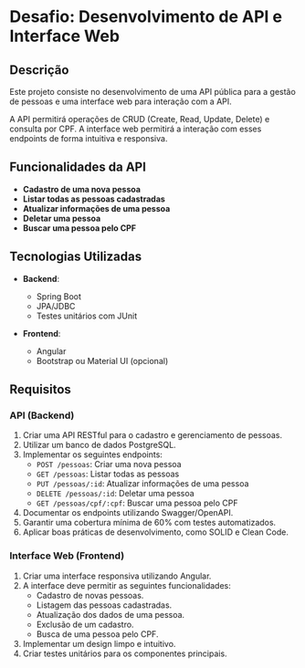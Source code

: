 # Desafio: Desenvolvimento de API e Interface Web

## Descrição

Este projeto consiste no desenvolvimento de uma API pública para a gestão de pessoas e uma interface web para interação com a API.

A API permitirá operações de CRUD (Create, Read, Update, Delete) e consulta por CPF. A interface web permitirá a interação com esses endpoints de forma intuitiva e responsiva.

## Funcionalidades da API

- **Cadastro de uma nova pessoa**
- **Listar todas as pessoas cadastradas**
- **Atualizar informações de uma pessoa**
- **Deletar uma pessoa**
- **Buscar uma pessoa pelo CPF**

## Tecnologias Utilizadas

- **Backend**:
  - Spring Boot
  - JPA/JDBC
  - Testes unitários com JUnit
  
- **Frontend**:
  - Angular
  - Bootstrap ou Material UI (opcional)

## Requisitos

### API (Backend)

1. Criar uma API RESTful para o cadastro e gerenciamento de pessoas.
2. Utilizar um banco de dados PostgreSQL.
3. Implementar os seguintes endpoints:
   - `POST /pessoas`: Criar uma nova pessoa
   - `GET /pessoas`: Listar todas as pessoas
   - `PUT /pessoas/:id`: Atualizar informações de uma pessoa
   - `DELETE /pessoas/:id`: Deletar uma pessoa
   - `GET /pessoas/cpf/:cpf`: Buscar uma pessoa pelo CPF
4. Documentar os endpoints utilizando Swagger/OpenAPI.
5. Garantir uma cobertura mínima de 60% com testes automatizados.
6. Aplicar boas práticas de desenvolvimento, como SOLID e Clean Code.

### Interface Web (Frontend)

1. Criar uma interface responsiva utilizando Angular.
2. A interface deve permitir as seguintes funcionalidades:
   - Cadastro de novas pessoas.
   - Listagem das pessoas cadastradas.
   - Atualização dos dados de uma pessoa.
   - Exclusão de um cadastro.
   - Busca de uma pessoa pelo CPF.
3. Implementar um design limpo e intuitivo.
4. Criar testes unitários para os componentes principais.
